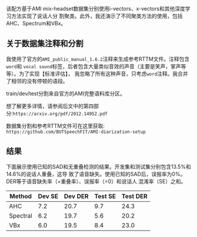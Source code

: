 该配方基于AMI mix-headset数据集分别使用i-vectors、x-vectors和其他深度学习方法实现了说话人分
割聚类。此外，我还演示了不同聚类方法的使用，包括AHC、Spectrum和VBx。

## 关于数据集注释和分割

我使用了官方的`AMI_public_manual_1.6.2`注释来生成参考RTTM文件。注释包含`word`和
`vocal sound`标签，后者包含大量类似音效的声音（主要是笑声，掌声等等）。为了实现【标准评估】，
我忽略了所有这种声音，只考虑`word`注释。我合并了相邻的没有停顿的语段。

train/dev/test分割来自官方的AMI完整语料库分区。

想了解更多详情，请参阅后文中的第四部分:`https://arxiv.org/pdf/2012.14952.pdf`

数据集分割和参考RTTM文件可在这里获取:
`https://github.com/BUTSpeechFIT/AMI-diarization-setup`

## 结果

下面展示使用已知的SAD和无重叠检测的结果。开发集和测试集分别包含13.5%和14.6%的说话人重叠，这导
致了语音缺失。使用已知的SAD后，误报率为0%。DER等于语音缺失率（=重叠率）、误报率（=0）和说话人
混淆率（SE）之和。

| Method   | Dev SE | Dev DER | Test SE | Test DER |
|----------|--------|---------|---------|----------|
| AHC      | 7.2    | 20.7    | 9.7     | 24.3     |
| Spectral | 6.2    | 19.7    | 5.6     | 20.2     |
| VBx      | 6.0    | 19.5    | 8.4     | 23.0     |
